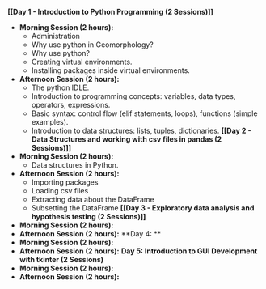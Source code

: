 
**[[Day 1 - Introduction to Python Programming (2 Sessions)]]**
- **Morning Session (2 hours):**
    - Administration
    - Why use python in Geomorphology?
    - Why use python?
    - Creating virtual environments.
    - Installing packages inside virtual environments.
- **Afternoon Session (2 hours):**
	- The python IDLE.
    - Introduction to programming concepts: variables, data types, operators, expressions.
    - Basic syntax: control flow (elif statements, loops), functions (simple examples).
	- Introduction to data structures: lists, tuples, dictionaries.
**[[Day 2 - Data Structures and working with csv files in pandas (2 Sessions)]]**
- **Morning Session (2 hours):**
	- Data structures in Python.
- **Afternoon Session (2 hours):**
	- Importing packages
	- Loading csv files
	- Extracting data about the DataFrame
	- Subsetting the DataFrame
**[[Day 3 - Exploratory data analysis and hypothesis testing  (2 Sessions)]]**
- **Morning Session (2 hours):**
- **Afternoon Session (2 hours):**
**Day 4:  **
- **Morning Session (2 hours):**
- **Afternoon Session (2 hours):**
**Day 5: Introduction to GUI Development with tkinter (2 Sessions)**
- **Morning Session (2 hours):**
- **Afternoon Session (2 hours):**

